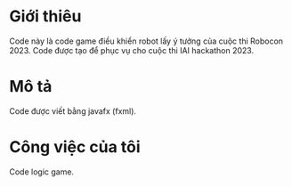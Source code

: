 # Giới thiêu
Code này là code game điều khiển robot lấy ý tưởng của cuộc thi Robocon 2023. Code được tạo để phục vụ cho cuộc thi IAI hackathon 2023.

# Mô tả
Code được viết bằng javafx (fxml).

# Công việc của tôi
Code logic game.
